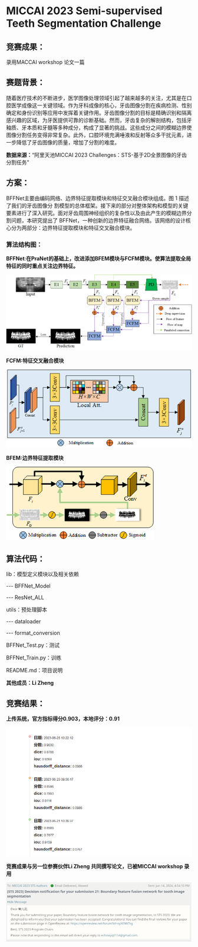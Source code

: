 ﻿# **MICCAI 2023 Semi-supervised Teeth Segmentation Challenge**

## **竞赛成果：**

录用MACCAI workshop 论文一篇



## **赛题背景：**

随着医疗技术的不断进步，医学图像处理领域引起了越来越多的关注，尤其是在口腔医学成像这一关键领域。作为牙科成像的核心，牙齿图像分割在疾病检测、性别确定和身份识别等应用中发挥着关键作用。牙齿图像分割的目标是精确识别和隔离感兴趣的区域，为牙医提供可靠的诊断基础。然而，牙齿复杂的解剖结构，包括牙釉质、牙本质和牙髓等多种成分，构成了显著的挑战。这些成分之间的模糊边界使图像分割任务变得非常复杂。此外，口腔环境充满唾液和反射等众多干扰元素，进一步降低了牙齿图像的质量，增加了分割的难度。



**数据来源：**“阿里天池MICCAI 2023 Challenges：STS-基于2D全景图像的牙齿分割任务”



## **方案：**

BFFNet主要由编码网络、边界特征提取模块和特征交叉融合模块组成。图 1 描述了我们的牙齿图像分 割模型的总体框架。接下来的部分对整体架构和模型的关键要素进行了深入研究。面对牙齿周围神经组织的复杂性以及由此产生的模糊边界分割问题，本研究提出了 BFFNet，一种创新的边界特征融合网络。该网络的设计核心分为两部分：边界特征提取模块和特征交叉融合模块。



### **算法结构图：**

**BFFNet**:**在PraNet的基础上，改进添加BFEM模块与FCFM模块。使算法提取全局特征的同时重点关注边界特征。**

![](.\images\fig-1.png)

**FCFM:特征交叉融合模块**

![](.\images\fig-3.png)

**BFEM:边界特征提取模块**

![](.\images\fig-2.png)



## **算法代码：**

lib：模型定义模块以及相关依赖

--- BFFNet\_Model

--- ResNet\_ALL

utils：预处理脚本

--- dataloader

--- format\_conversion

BFFNet\_Test.py：测试

BFFNet\_Train.py：训练

README.md：项目说明

**其他成员：Li Zheng**



## 竞赛结果：

**上传系统，官方指标得分0.903，本地评分：0.91**

![](.\images\fig-5.png)



**竞赛成果与另一位参赛伙伴Li Zheng 共同撰写论文，已被MICCAI workshop 录用**

![](.\images\fig-4.png)

